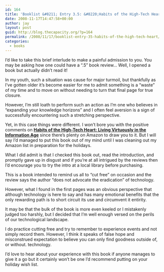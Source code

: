 ```yaml
---
id: 164
title: 'Booklist &#8211; Entry 3.5: &#8220;Habits of the High-Tech Heart&#8221;'
date: 2008-11-17T14:47:58+00:00
author: jay
layout: post
guid: http://blog.thecapacity.org/?p=164
permalink: /2008/11/17/booklist-entry-35-habits-of-the-high-tech-heart/
categories:
  - books
---
```

I&#8217;d like to take this brief interlude to make a painful admission to you. You may be asking how one could have a &#8220;.5&#8221; book review&#8230; Well, I opened a book but actually didn&#8217;t read it!

In my youth, such a situation was cause for major turmoil, but thankfully as I&#8217;ve gotten older it&#8217;s become easier for me to admit something is a &#8220;waste&#8221; of my time and to move on without needing to turn that final page for true closure.

However, I&#8217;m still loath to perform such an action as I&#8217;m one who believes in &#8220;expanding your knowledge horizons&#8221; and I often feel aversion is a sign of successfully encountering such a stretching perspective.

Yet, in this case things were different. I won&#8217;t bore you with the positive comments on **[Habits of the High-Tech Heart: Living Virtuously in the Information Age](http://www.amazon.com/exec/obidos/tg/detail/-/0801027810/ref=ord_cart_shr?%5Fencoding=UTF8&m=ATVPDKIKX0DER&v=glance&tag=thecapacity-20)** since there&#8217;s plenty on Amazon to draw you to it. But I will say I&#8217;d managed to put this book out of my mind until I was cleaning out my Amazon list in preparation for the holidays.

What I did admit is that I checked this book out, read the introduction, and promptly gave up in disgust and if you&#8217;re at all intrigued by the reviews then I&#8217;d encourage you to try the intro at a local library before purchasing.

This is a book intended to remind us all to &#8220;cut free&#8221; on occasion and the review says the author &#8220;does not advocate the eradication&#8221; of technology.

However, what I found in the first pages was an obvious perspective that although technology is here to say and has many emotional benefits that the only rewarding path is to short circuit its use and circumvent it entirity.

It may be that the bulk of the book is more even keeled or I mistakenly judged too harshly, but I decided that I&#8217;m well enough versed on the perils of our technological landscape.

I do practice cutting free and try to remember to experience events and not simply record them. However, I think it speaks of false hope and misconstrued expectation to believe you can only find goodness outside of, or without. technology.

I&#8217;d love to hear about your experience with this book if anyone manages to give it a go but it certainly won&#8217;t be one I&#8217;d recommend putting on your holiday wish list.